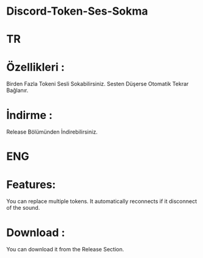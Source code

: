 # Discord-Token-Ses-Sokma

# TR

# Özellikleri : 
Birden Fazla Tokeni Sesli Sokabilirsiniz.
Sesten Düşerse Otomatik Tekrar Bağlanır.

# İndirme :
Release Bölümünden İndirebilirsiniz.

# ENG

# Features: 
You can replace multiple tokens.
It automatically reconnects if it disconnect of the sound.

# Download :
You can download it from the Release Section.

